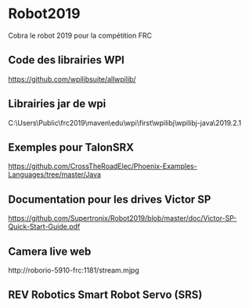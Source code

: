 # Robot2019
Cobra le robot 2019 pour la compétition FRC

## Code des librairies WPI
https://github.com/wpilibsuite/allwpilib/

## Librairies jar de wpi
C:\Users\Public\frc2019\maven\edu\wpi\first\wpilibj\wpilibj-java\2019.2.1

## Exemples pour TalonSRX
https://github.com/CrossTheRoadElec/Phoenix-Examples-Languages/tree/master/Java 

## Documentation pour les drives Victor SP
https://github.com/Supertronix/Robot2019/blob/master/doc/Victor-SP-Quick-Start-Guide.pdf

## Camera live web
http://roborio-5910-frc:1181/stream.mjpg

## REV Robotics Smart Robot Servo (SRS) 
